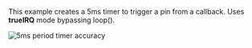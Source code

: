 This example creates a 5ms timer to trigger a pin from a callback. Uses **trueIRQ** mode bypassing loop().

![5ms period timer accuracy](5ms.png)
